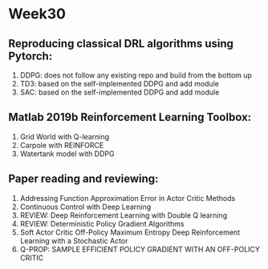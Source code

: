 # Week30

## Reproducing classical DRL algorithms using Pytorch:

1. DDPG: does not follow any existing repo and build from the bottom up
2. TD3: based on the self-implemented DDPG and add module
3. SAC: based on the self-implemented DDPG and add module

## Matlab 2019b Reinforcement Learning Toolbox:

1. Grid World with Q-learning
2. Carpole with REINFORCE
3. Watertank model with DDPG

## Paper reading and reviewing:

1. Addressing Function Approximation Error in Actor Critic Methods
2. Continuous Control with Deep Learning
3. REVIEW: Deep Reinforcement Learning with Double Q learning
4. REVIEW: Deterministic Policy Gradient Algorithms
5. Soft Actor Critic Off-Policy Maximum Entropy Deep Reinforcement Learning with a Stochastic Actor
6. Q-PROP: SAMPLE EFFICIENT POLICY GRADIENT WITH AN OFF-POLICY CRITIC